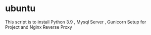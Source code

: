 # ubuntu
This script is to install Python 3.9 , Mysql Server , Gunicorn Setup for Project and Nginx Reverse Proxy
